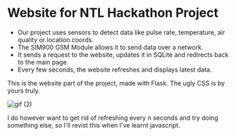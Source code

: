 
# Website for NTL Hackathon Project

- Our project uses sensors to detect data like pulse rate, temperature, air quality or location coords. 
- The SIM900 GSM Module allows it to send data over a network. 
- It sends a request to the website, updates it in SQLite and redirects back to the main page.
- Every few seconds, the website refreshes and displays latest data.

This is the website part of the project, made with Flask. The ugly CSS is by yours truly. 

![gif (2)](https://user-images.githubusercontent.com/62711442/156856257-37620cdd-dbad-490d-a924-64e1daa21c03.gif)

I do however want to get rid of refreshing every n seconds and try doing something else, so I'll revist this when I've learnt javascript.

